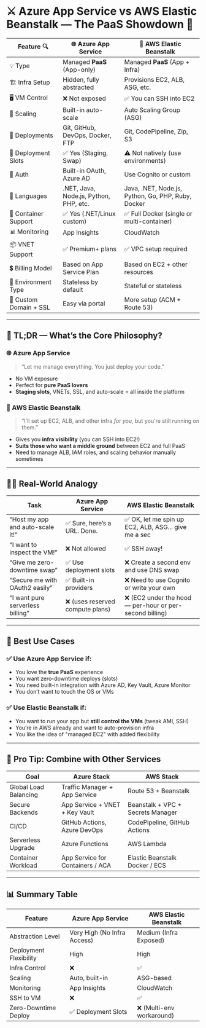 # ⚔️ Azure App Service vs AWS Elastic Beanstalk — The PaaS Showdown 🥋

| Feature 🔍             | 🌐 **Azure App Service**               | 🌲 **AWS Elastic Beanstalk**                       |
| ---------------------- | -------------------------------------- | -------------------------------------------------- |
| 💡 Type                | Managed **PaaS** (App-only)            | Managed **PaaS** (App + Infra)                     |
| 🏗️ Infra Setup         | Hidden, fully abstracted               | Provisions EC2, ALB, ASG, etc.                     |
| 🖥️ VM Control          | ❌ Not exposed                         | ✅ You can SSH into EC2                            |
| 🔁 Scaling             | Built-in auto-scale                    | Auto Scaling Group (ASG)                           |
| 🧪 Deployments         | Git, GitHub, DevOps, Docker, FTP       | Git, CodePipeline, Zip, S3                         |
| 🧪 Deployment Slots    | ✅ Yes (Staging, Swap)                 | ⚠️ Not natively (use environments)                 |
| 🔐 Auth                | Built-in OAuth, Azure AD               | Use Cognito or custom                              |
| 🧪 Languages           | .NET, Java, Node.js, Python, PHP, etc. | Java, .NET, Node.js, Python, Go, PHP, Ruby, Docker |
| 🐳 Container Support   | ✅ Yes (.NET/Linux custom)             | ✅ Full Docker (single or multi-container)         |
| 📊 Monitoring          | App Insights                           | CloudWatch                                         |
| 📦 VNET Support        | ✅ Premium+ plans                      | ✅ VPC setup required                              |
| 💲 Billing Model       | Based on App Service Plan              | Based on EC2 + other resources                     |
| 🧱 Environment Type    | Stateless by default                   | Stateful or stateless                              |
| 🧠 Custom Domain + SSL | Easy via portal                        | More setup (ACM + Route 53)                        |

---

## 🧠 TL;DR — What’s the Core Philosophy?

### 🌐 Azure App Service

> “Let me manage everything. You just deploy your code.”

- No VM exposure
- Perfect for **pure PaaS lovers**
- **Staging slots**, VNETs, SSL, and auto-scale = all inside the platform

### 🌲 AWS Elastic Beanstalk

> “I'll set up EC2, ALB, and other infra _for you_, but you're still running on them.”

- Gives you **infra visibility** (you can SSH into EC2!)
- **Suits those who want a middle ground** between EC2 and full PaaS
- Need to manage ALB, IAM roles, and scaling behavior manually sometimes

---

## 👨‍💻 Real-World Analogy

| Task                             | Azure App Service                | AWS Elastic Beanstalk                                    |
| -------------------------------- | -------------------------------- | -------------------------------------------------------- |
| “Host my app and auto-scale it!” | ✅ Sure, here’s a URL. Done.     | ✅ OK, let me spin up EC2, ALB, ASG... give me a sec     |
| “I want to inspect the VM!”      | ❌ Not allowed                   | ✅ SSH away!                                             |
| “Give me zero-downtime swap”     | ✅ Use deployment slots          | ❌ Create a second env and use DNS swap                  |
| “Secure me with OAuth2 easily”   | ✅ Built-in providers            | ❌ Need to use Cognito or write your own                 |
| “I want pure serverless billing” | ❌ (uses reserved compute plans) | ❌ (EC2 under the hood — per-hour or per-second billing) |

---

## 🧠 Best Use Cases

### ✅ Use **Azure App Service** if:

- You love the **true PaaS** experience
- You want zero-downtime deploys (slots)
- You need built-in integration with Azure AD, Key Vault, Azure Monitor
- You don’t want to touch the OS or VMs

### ✅ Use **Elastic Beanstalk** if:

- You want to run your app but **still control the VMs** (tweak AMI, SSH)
- You’re in AWS already and want to auto-provision infra
- You like the idea of "managed EC2" with added flexibility

---

## 🧩 Pro Tip: Combine with Other Services

| Goal                  | Azure Stack                      | AWS Stack                         |
| --------------------- | -------------------------------- | --------------------------------- |
| Global Load Balancing | Traffic Manager + App Service    | Route 53 + Beanstalk              |
| Secure Backends       | App Service + VNET + Key Vault   | Beanstalk + VPC + Secrets Manager |
| CI/CD                 | GitHub Actions, Azure DevOps     | CodePipeline, GitHub Actions      |
| Serverless Upgrade    | Azure Functions                  | AWS Lambda                        |
| Container Workload    | App Service for Containers / ACA | Elastic Beanstalk Docker / ECS    |

---

## 📊 Summary Table

| Feature                | Azure App Service           | AWS Elastic Beanstalk     |
| ---------------------- | --------------------------- | ------------------------- |
| Abstraction Level      | Very High (No Infra Access) | Medium (Infra Exposed)    |
| Deployment Flexibility | High                        | High                      |
| Infra Control          | ❌                          | ✅                        |
| Scaling                | Auto, built-in              | ASG-based                 |
| Monitoring             | App Insights                | CloudWatch                |
| SSH to VM              | ❌                          | ✅                        |
| Zero-Downtime Deploy   | ✅ Deployment Slots         | ❌ (Multi-env workaround) |
